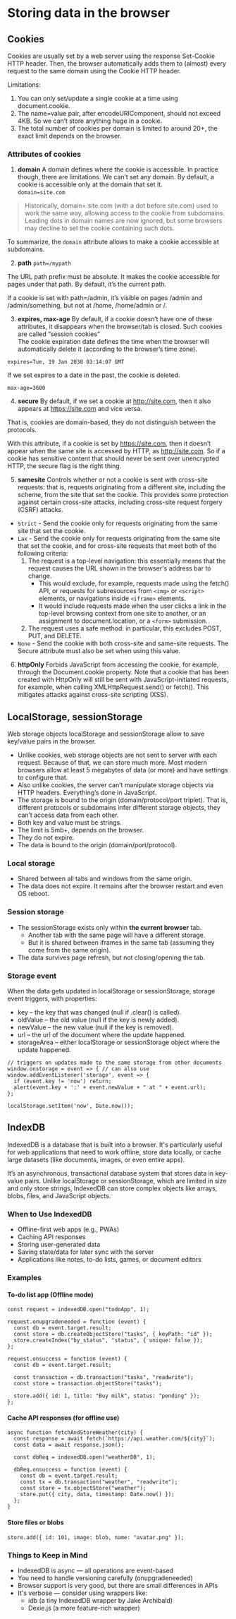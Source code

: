 # Storing data in the browser
## Cookies
Cookies are usually set by a web server using the response Set-Cookie HTTP header. Then, the browser automatically adds them to (almost) every request to the same domain using the Cookie HTTP header.

Limitations:
1. You can only set/update a single cookie at a time using document.cookie.
2. The name=value pair, after encodeURIComponent, should not exceed 4KB. So we can’t store anything huge in a cookie.
3. The total number of cookies per domain is limited to around 20+, the exact limit depends on the browser.

### Attributes of cookies
1. **domain**
A domain defines where the cookie is accessible. In practice though, there are limitations. We can’t set any domain. By default, a cookie is accessible only at the domain that set it.  
`domain=site.com`

> Historically, domain=.site.com (with a dot before site.com) used to work the same way, allowing access to the cookie from subdomains. Leading dots in domain names are now ignored, but some browsers may decline to set the cookie containing such dots.

To summarize, the `domain` attribute allows to make a cookie accessible at subdomains.

2. **path**
`path=/mypath`  

The URL path prefix must be absolute. It makes the cookie accessible for pages under that path. By default, it’s the current path.  

If a cookie is set with path=/admin, it’s visible on pages /admin and /admin/something, but not at /home, /home/admin or /.

3. **expires, max-age**
By default, if a cookie doesn’t have one of these attributes, it disappears when the browser/tab is closed. Such cookies are called “session cookies”  
The cookie expiration date defines the time when the browser will automatically delete it (according to the browser’s time zone).
```
expires=Tue, 19 Jan 2038 03:14:07 GMT
```

If we set expires to a date in the past, the cookie is deleted.
```
max-age=3600
```

4. **secure**
By default, if we set a cookie at http://site.com, then it also appears at https://site.com and vice versa.

That is, cookies are domain-based, they do not distinguish between the protocols.

With this attribute, if a cookie is set by https://site.com, then it doesn’t appear when the same site is accessed by HTTP, as http://site.com. So if a cookie has sensitive content that should never be sent over unencrypted HTTP, the secure flag is the right thing.


5. **samesite**
Controls whether or not a cookie is sent with cross-site requests: that is, requests originating from a different site, including the scheme, from the site that set the cookie. This provides some protection against certain cross-site attacks, including cross-site request forgery (CSRF) attacks.

- `Strict` - Send the cookie only for requests originating from the same site that set the cookie.
- `Lax` - Send the cookie only for requests originating from the same site that set the cookie, and for cross-site requests that meet both of the following criteria:  
   1. The request is a top-level navigation: this essentially means that the request causes the URL shown in the browser's address bar to change.  
       - This would exclude, for example, requests made using the fetch() API, or requests for subresources from `<img>` or `<script>` elements, or navigations inside `<iframe>` elements.  
      - It would include requests made when the user clicks a link in the top-level browsing context from one site to another, or an assignment to document.location, or a `<form>` submission.  
  2. The request uses a safe method: in particular, this excludes POST, PUT, and DELETE.
- `None` - Send the cookie with both cross-site and same-site requests. The Secure attribute must also be set when using this value.

6. **httpOnly**
Forbids JavaScript from accessing the cookie, for example, through the Document.cookie property. Note that a cookie that has been created with HttpOnly will still be sent with JavaScript-initiated requests, for example, when calling XMLHttpRequest.send() or fetch(). This mitigates attacks against cross-site scripting (XSS).


## LocalStorage, sessionStorage
Web storage objects localStorage and sessionStorage allow to save key/value pairs in the browser.

- Unlike cookies, web storage objects are not sent to server with each request. Because of that, we can store much more. Most modern browsers allow at least 5 megabytes of data (or more) and have settings to configure that.
- Also unlike cookies, the server can’t manipulate storage objects via HTTP headers. Everything’s done in JavaScript.
- The storage is bound to the origin (domain/protocol/port triplet). That is, different protocols or subdomains infer different storage objects, they can’t access data from each other.
- Both key and value must be strings.
- The limit is 5mb+, depends on the browser.
- They do not expire.
- The data is bound to the origin (domain/port/protocol).

### Local storage
- Shared between all tabs and windows from the same origin.
- The data does not expire. It remains after the browser restart and even OS reboot.

### Session storage
- The sessionStorage exists only within **the current browser** tab.
  - Another tab with the same page will have a different storage.
  - But it is shared between iframes in the same tab (assuming they come from the same origin).
- The data survives page refresh, but not closing/opening the tab.

### Storage event
When the data gets updated in localStorage or sessionStorage, storage event triggers, with properties:

- key – the key that was changed (null if .clear() is called).
- oldValue – the old value (null if the key is newly added).
- newValue – the new value (null if the key is removed).
- url – the url of the document where the update happened.
- storageArea – either localStorage or sessionStorage object where the update happened.

```
// triggers on updates made to the same storage from other documents
window.onstorage = event => { // can also use window.addEventListener('storage', event => {
  if (event.key != 'now') return;
  alert(event.key + ':' + event.newValue + " at " + event.url);
};

localStorage.setItem('now', Date.now());
```

## IndexDB
IndexedDB is a database that is built into a browser.  It's particularly useful for web applications that need to work offline, store data locally, or cache large datasets (like documents, images, or even entire apps).

It’s an asynchronous, transactional database system that stores data in key-value pairs. Unlike localStorage or sessionStorage, which are limited in size and only store strings, IndexedDB can store complex objects like arrays, blobs, files, and JavaScript objects.

### When to Use IndexedDB
- Offline-first web apps (e.g., PWAs)
- Caching API responses
- Storing user-generated data
- Saving state/data for later sync with the server
- Applications like notes, to-do lists, games, or document editors

### Examples
#### To-do list app (Offline mode)
```
const request = indexedDB.open("todoApp", 1);

request.onupgradeneeded = function (event) {
  const db = event.target.result;
  const store = db.createObjectStore("tasks", { keyPath: "id" });
  store.createIndex("by_status", "status", { unique: false });
};

request.onsuccess = function (event) {
  const db = event.target.result;

  const transaction = db.transaction("tasks", "readwrite");
  const store = transaction.objectStore("tasks");

  store.add({ id: 1, title: "Buy milk", status: "pending" });
};

```
#### Cache API responses (for offline use)
```
async function fetchAndStoreWeather(city) {
  const response = await fetch(`https://api.weather.com/${city}`);
  const data = await response.json();

  const dbReq = indexedDB.open("weatherDB", 1);

  dbReq.onsuccess = function (event) {
    const db = event.target.result;
    const tx = db.transaction("weather", "readwrite");
    const store = tx.objectStore("weather");
    store.put({ city, data, timestamp: Date.now() });
  };
}

```

#### Store files or blobs
```
store.add({ id: 101, image: blob, name: "avatar.png" });
```

### Things to Keep in Mind
- IndexedDB is async — all operations are event-based
- You need to handle versioning carefully (onupgradeneeded)
- Browser support is very good, but there are small differences in APIs
- It's verbose — consider using wrappers like:
  - idb (a tiny IndexedDB wrapper by Jake Archibald)
  - Dexie.js (a more feature-rich wrapper)


